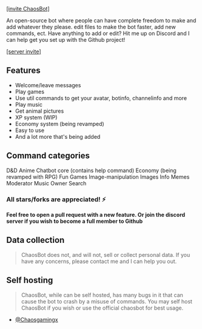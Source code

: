 [[invite ChaosBot]](https://discord.com/api/oauth2/authorize?client_id=1023731050251296769&permissions=4374424190327&scope=applications.commands%20bot)

An open-source bot where people can have complete freedom to make and add whatever they please. edit files to make the bot faster, add new commands, ect.
Have anything to add or edit? Hit me up on Discord and I can help get you set up with the Github project!

[[server invite]](https://discord.gg/cSJuaWBBc7)

## Features

- Welcome/leave messages
- Play games
- Use util commands to get your avatar, botinfo, channelinfo and more
- Play music
- Get animal pictures
- XP system (WIP)
- Economy system (being revamped)
- Easy to use
- And a lot more that's being added

## Command categories
D&D
Anime
Chatbot
core (contains help command)
Economy (being revamped with RPG)
Fun
Games
Image-manipulation
Images
Info
Memes
Moderator
Music
Owner
Search

### All stars/forks are appreciated! ⚡

**Feel free to open a pull request with a new feature. Or join the discord server if you wish to become a full member to Github**

## Data collection

> ChaosBot does not, and will not, sell or collect personal data. If you have any concerns, please contact me and I can help you out.

## Self hosting

> ChaosBot, while can be self hosted, has many bugs in it that can cause the bot to crash by a misuse of commands. You may self host ChaosBot if you wish or use the official chaosbot for best usage.

- [@Chaosgamingx](https://github.com/Chaosgamingx)
